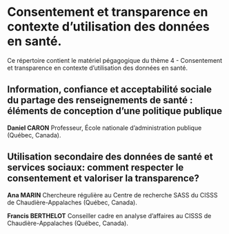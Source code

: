 # Consentement et transparence en contexte d’utilisation des données en santé.

Ce répertoire contient le matériel pégagogique du thème 4 - Consentement et transparence en contexte d’utilisation des données en santé.

## Information, confiance et acceptabilité sociale du partage des renseignements de santé : éléments de conception d’une politique publique
**Daniel CARON**
Professeur, École nationale d’administration publique (Québec, Canada).

## Utilisation secondaire des données de santé et services sociaux: comment respecter le consentement et valoriser la transparence?
**Ana MARIN** 
Chercheure régulière au Centre de recherche SASS du CISSS de Chaudière-Appalaches (Québec, Canada).

**Francis BERTHELOT**
Conseiller cadre en analyse d’affaires au CISSS de Chaudière-Appalaches (Québec, Canada). 
